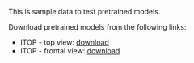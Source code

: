 This is sample data to test pretrained models.

Download pretrained models from the following links:  
* ITOP - top view: [download](https://www.dropbox.com/s/5cijjxumv9syk2q/net_ITOP_top_noseg.mat?dl=1)  
* ITOP - frontal view: [download](https://www.dropbox.com/s/87xrs5qgonfk28t/net_ITOP_frontal_noseg.mat?dl=1)
